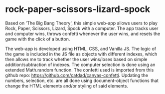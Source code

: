 # rock-paper-scissors-lizard-spock
Based on 'The Big Bang Theory', this simple web-app allows users to play Rock, Paper, Scissors, Lizard, Spock with a computer. The app tracks user and computer wins, throws confetti whenever the user wins, and resets the game with the click of a button.

The web-app is developed using HTML, CSS, and Vanilla JS. The logic of the game is included in the JS file as objects with different indexes, which then allows me to track whether the user wins/loses based on simple addition/subtraction of indexes. The computer selection is done using an extended Math.random function. The confetti used is imported from this github repo: https://github.com/catdad/canvas-confetti. Updating the numbers, selection, etc. are all done using document-object functions that change the HTML elements and/or styling of said elements.
